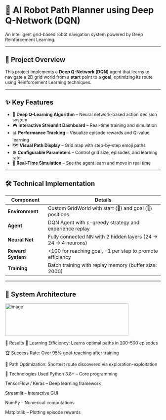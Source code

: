# 🤖 AI Robot Path Planner using Deep Q-Network (DQN)

An intelligent grid-based robot navigation system powered by Deep Reinforcement Learning.

---

## 🎯 Project Overview

This project implements a **Deep Q-Network (DQN)** agent that learns to navigate a 2D grid world from a **start** point to a **goal**, optimizing its route using Reinforcement Learning techniques.

---

## ✨ Key Features

- 🧠 **Deep Q-Learning Algorithm** – Neural network-based action decision system  
- 🎮 **Interactive Streamlit Dashboard** – Real-time training and simulation  
- 📊 **Performance Tracking** – Visualize episode rewards and Q-value learning  
- 🗺️ **Visual Path Display** – Grid map with step-by-step emoji paths  
- ⚙️ **Configurable Parameters** – Control grid size, episodes, and learning rate  
- 🚀 **Real-Time Simulation** – See the agent learn and move in real time  

---

## 🛠️ Technical Implementation

| Component       | Details                                                                      |
|------------------|-------------------------------------------------------------------------------|
| **Environment**  | Custom GridWorld with start (🚩) and goal (🏁) positions                     |
| **Agent**        | DQN Agent with ε-greedy strategy and experience replay                      |
| **Neural Net**   | Fully connected NN with 2 hidden layers (24 → 24 → 4 neurons)               |
| **Reward System**| +100 for reaching goal, -1 per step to promote efficiency                   |
| **Training**     | Batch training with replay memory (buffer size: 2000)                       |

---

## 🧠 System Architecture

<img width="399" height="105" alt="image" src="https://github.com/user-attachments/assets/fad7b207-b225-4ca9-8f8e-f250648438f3" />

🎯 Results
🧠 Learning Efficiency: Learns optimal paths in 200–500 episodes

🏆 Success Rate: Over 95% goal-reaching after training

🧭 Path Optimization: Shortest route discovered via exploration-exploitation

🔧 Technologies Used
Python 3.8+ – Core programming

TensorFlow / Keras – Deep learning framework

Streamlit – Interactive GUI

NumPy – Numerical computations

Matplotlib – Plotting episode rewards
